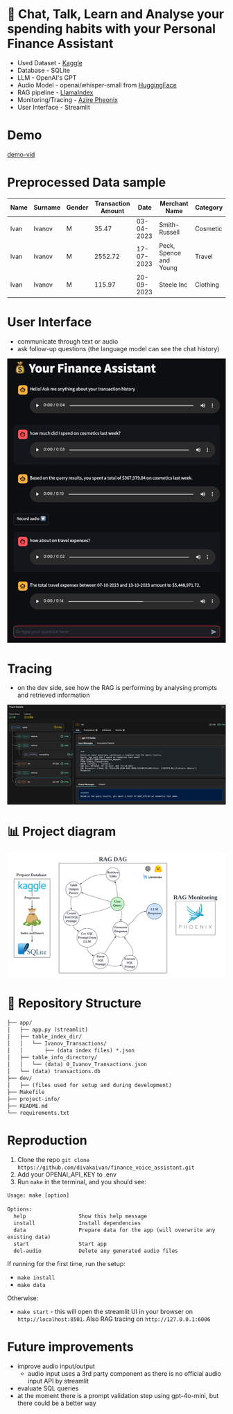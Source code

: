 # :speech_balloon: Chat, Talk, Learn and Analyse your spending habits with your Personal Finance Assistant

* Used Dataset - [Kaggle](https://www.kaggle.com/datasets/rajatsurana979/comprehensive-credit-card-transactions-dataset)
* Database - SQLite
* LLM - OpenAI's GPT
* Audio Model - openai/whisper-small from [HuggingFace](https://huggingface.co/openai/whisper-small)
* RAG pipeline - [LlamaIndex](https://docs.llamaindex.ai/en/stable/module_guides/querying/pipeline/)
* Monitoring/Tracing - [Azire Pheonix](https://github.com/Arize-ai/phoenix)
* User Interface - Streamlit

# Demo

[demo-vid](https://github.com/user-attachments/assets/142edc42-1c36-4e58-9b46-851876f077f3)

# Preprocessed Data sample

| Name | Surname | Gender | Transaction Amount |    Date    |         Merchant Name          |   Category   |
|------|---------|--------|--------------------|------------|--------------------------------|--------------|
| Ivan | Ivanov  | M      |              35.47 | 03-04-2023 | Smith-Russell                  | Cosmetic     |
| Ivan | Ivanov  | M      |            2552.72 | 17-07-2023 | Peck, Spence and Young         | Travel       |
| Ivan | Ivanov  | M      |             115.97 | 20-09-2023 | Steele Inc                     | Clothing     |

# User Interface

* communicate through text or audio
* ask follow-up questions (the language model can see the chat history)

![st-ui](project-info/st_ex.png)

# Tracing 

* on the dev side, see how the RAG is performing by analysing prompts and retrieved information

![tracing-ui](project-info/tracing_ex.png)

# :bar_chart: Project diagram 

![rag-dag](project-info/rag_dag.png)

# :evergreen_tree: Repository Structure 

```
├── app/
│   ├── app.py (streamlit)
│   ├── table_index_dir/
│   │   └── Ivanov_Transactions/
│   │       ├── (data index files) *.json
│   ├── table_info_directory/
│   │   └── (data) 0_Ivanov_Transactions.json
│   └── (data) transactions.db
├── dev/
│   ├── (files used for setup and during development)
├── Makefile
├── project-info/
├── README.md
└── requirements.txt
```

# Reproduction

1. Clone the repo `git clone https://github.com/divakaivan/finance_voice_assistant.git` 
2. Add your OPENAI_API_KEY to .env
3. Run `make` in the terminal, and you should see:
```
Usage: make [option]

Options:
  help                 Show this help message
  install              Install dependencies
  data                 Prepare data for the app (will overwrite any existing data)
  start                Start app
  del-audio            Delete any generated audio files
```
If running for the first time, run the setup:
* `make install`
* `make data`

Otherwise:
* `make start` - this will open the streamlit UI in your browser on `http://localhost:8501`. Also RAG tracing on `http://127.0.0.1:6006`

# Future improvements

* improve audio input/output
  * audio input uses a 3rd party component as there is no official audio input API by streamlit
* evaluate SQL queries
* at the moment there is a prompt validation step using gpt-4o-mini, but there could be a better way
